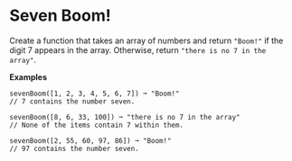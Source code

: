 # Seven Boom!

Create a function that takes an array of numbers and return ``"Boom!"`` if the digit 7 appears in the array. Otherwise, return ``"there is no 7 in the array"``.

**Examples**
```
sevenBoom([1, 2, 3, 4, 5, 6, 7]) ➞ "Boom!"
// 7 contains the number seven.

sevenBoom([8, 6, 33, 100]) ➞ "there is no 7 in the array"
// None of the items contain 7 within them.

sevenBoom([2, 55, 60, 97, 86]) ➞ "Boom!"
// 97 contains the number seven.
```